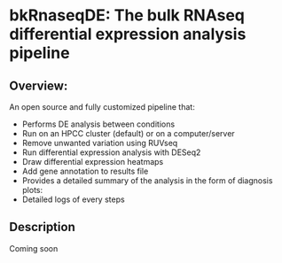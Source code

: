 


bkRnaseqDE: The bulk RNAseq differential expression analysis pipeline
====================================================

## Overview: 
An open source and fully customized pipeline that:
* Performs DE analysis between conditions
* Run on an HPCC cluster (default) or on a computer/server
* Remove unwanted variation using RUVseq
* Run differential expression analysis with DESeq2
* Draw differential expression heatmaps
* Add gene annotation to results file
* Provides a detailed summary of the analysis in the form of diagnosis plots:
* Detailed logs of every steps

## Description
Coming soon
